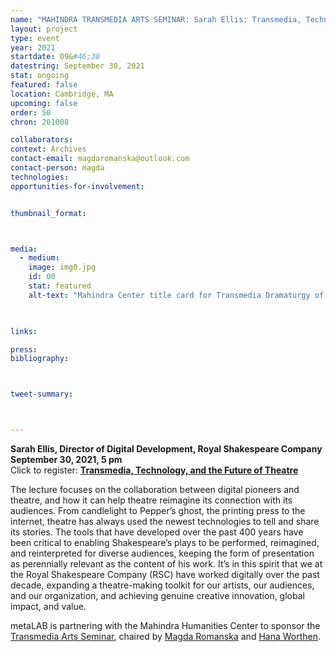 ```yaml
---
name: "MAHINDRA TRANSMEDIA ARTS SEMINAR: Sarah Ellis: Transmedia, Technology, and the Future of Theatre"
layout: project
type: event
year: 2021
startdate: 09&#46;30
datestring: September 30, 2021
stat: ongoing
featured: false
location: Cambridge, MA
upcoming: false
order: 50
chron: 201008

collaborators:
context: Archives
contact-email: magdaromanska@outlook.com
contact-person: magda
technologies:
opportunities-for-involvement:


thumbnail_format:



media:
  - medium:
    image: img0.jpg
    id: 00
    stat: featured
    alt-text: "Mahindra Center title card for Transmedia Dramaturgy of Pre- and Post-Pandemic Theatre"
  


links:

press:
bibliography:



tweet-summary: 



---
```

**Sarah Ellis, Director of Digital Development, Royal Shakespeare Company<br> 
September 30, 2021, 5 pm<br>** 
Click to register: [**Transmedia, Technology, and the Future of Theatre**](https://harvard.zoom.us/webinar/register/WN_z4VV1vQlRdGdUMAM8HsUbg) 

The lecture focuses on the collaboration between digital pioneers and theatre, and how it can help theatre reimagine its connection with its audiences. From candlelight to Pepper’s ghost, the printing press to the internet, theatre has always used the newest technologies to tell and share its stories. The tools that have developed over the past 400 years have been critical to enabling Shakespeare’s plays to be performed, reimagined, and reinterpreted for diverse audiences, keeping the form of presentation as perennially relevant as the content of his work. It’s in this spirit that we at the Royal Shakespeare Company (RSC) have worked digitally over the past decade, expanding a theatre-making toolkit for our artists, our audiences, and our organization, and achieving genuine creative innovation, global impact, and value.

metaLAB is partnering with the Mahindra Humanities Center to sponsor the [Transmedia Arts Seminar](https://mahindrahumanities.fas.harvard.edu/transmedia-arts), chaired by [Magda Romanska](https://mahindrahumanities.fas.harvard.edu/people/magda-romanska) and [Hana Worthen](https://mahindrahumanities.fas.harvard.edu/people/hana-worthen).
